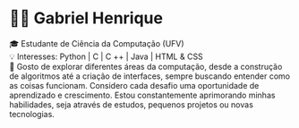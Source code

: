 # 👨‍💻 Gabriel Henrique

🎓 Estudante de Ciência da Computação (UFV)  
💡 Interesses: Python | C | C ++ | Java | HTML & CSS  
🚀 Gosto de explorar diferentes áreas da computação, desde a construção de algoritmos até a criação de interfaces, sempre buscando entender como as coisas funcionam. Considero cada desafio uma oportunidade de aprendizado e crescimento. Estou constantemente aprimorando minhas habilidades, seja através de estudos, pequenos projetos ou novas tecnologias.
